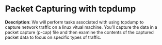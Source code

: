 # Packet Capturing with tcpdump
**Description:** We will perform tasks associated with using tcpdump to capture network traffic on a linux vitual machine. You’ll capture the data in a packet capture (p-cap) file and then examine the contents of the captured packet data to focus on specific types of traffic.
